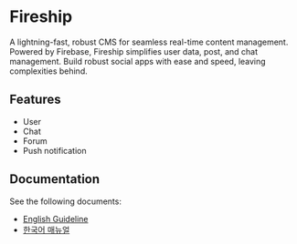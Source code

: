 # Fireship

A lightning-fast, robust CMS for seamless real-time content management. Powered by Firebase, Fireship simplifies user data, post, and chat management. Build robust social apps with ease and speed, leaving complexities behind.

## Features

- User
- Chat
- Forum
- Push notification

## Documentation

See the following documents:

- [English Guideline](https://thruthesky.github.io/fireship/english/)
- [한국어 매뉴얼](https://thruthesky.github.io/fireship/korean/)
